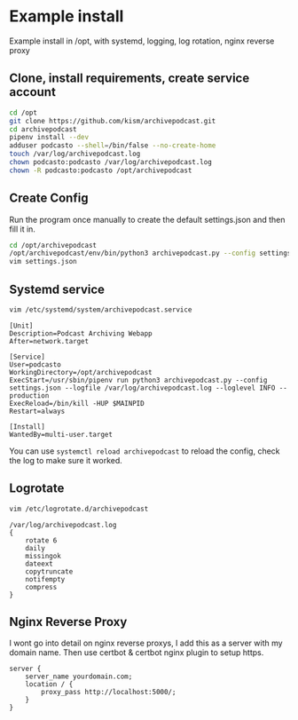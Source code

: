 
# Example install

Example install in /opt, with systemd, logging, log rotation, nginx reverse proxy

## Clone, install requirements, create service account

```bash
cd /opt
git clone https://github.com/kism/archivepodcast.git
cd archivepodcast
pipenv install --dev
adduser podcasto --shell=/bin/false --no-create-home
touch /var/log/archivepodcast.log
chown podcasto:podcasto /var/log/archivepodcast.log
chown -R podcasto:podcasto /opt/archivepodcast
```

## Create Config

Run the program once manually to create the default settings.json and then fill it in.

```bash
cd /opt/archivepodcast
/opt/archivepodcast/env/bin/python3 archivepodcast.py --config settings.json
vim settings.json
```

## Systemd service

```bash
vim /etc/systemd/system/archivepodcast.service
```

```text
[Unit]
Description=Podcast Archiving Webapp
After=network.target

[Service]
User=podcasto
WorkingDirectory=/opt/archivepodcast
ExecStart=/usr/sbin/pipenv run python3 archivepodcast.py --config settings.json --logfile /var/log/archivepodcast.log --loglevel INFO --production
ExecReload=/bin/kill -HUP $MAINPID
Restart=always

[Install]
WantedBy=multi-user.target
```

You can use `systemctl reload archivepodcast` to reload the config, check the log to make sure it worked.

## Logrotate

```bash
vim /etc/logrotate.d/archivepodcast
```

```text
/var/log/archivepodcast.log
{
    rotate 6
    daily
    missingok
    dateext
    copytruncate
    notifempty
    compress
}
```

## Nginx Reverse Proxy

I wont go into detail on nginx reverse proxys, I add this as a server with my domain name. Then use certbot & certbot nginx plugin to setup https.

```text
server {
    server_name yourdomain.com;
    location / {
        proxy_pass http://localhost:5000/;
    }
}
```
